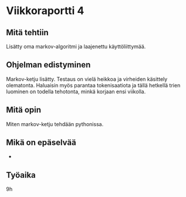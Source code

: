 # Viikkoraportti 4

## Mitä tehtiin

Lisätty oma markov-algoritmi ja laajenettu käyttöliittymää.

## Ohjelman edistyminen

Markov-ketju lisätty. Testaus on vielä heikkoa ja virheiden käsittely olematonta. Haluaisin myös parantaa tokenisaatiota ja tällä hetkellä trien luominen on todella tehotonta, minkä korjaan ensi viikolla. 

## Mitä opin

Miten markov-ketju tehdään pythonissa.

## Mikä on epäselvää

-

## Työaika

9h
